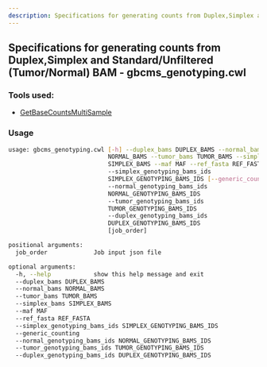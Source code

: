 ```yaml
---
description: Specifications for generating counts from Duplex,Simplex and Standard/Unfiltered (Tumor/Normal) BAM
---
```


## Specifications for generating counts from Duplex,Simplex and Standard/Unfiltered (Tumor/Normal) BAM - gbcms_genotyping.cwl

### Tools used:

- [GetBaseCountsMultiSample](https://msk-access.gitbook.io/command-line-tools-cwl/getbasecountsmultisample/1.2.5)

### Usage

```bash
usage: gbcms_genotyping.cwl [-h] --duplex_bams DUPLEX_BAMS --normal_bams
                            NORMAL_BAMS --tumor_bams TUMOR_BAMS --simplex_bams
                            SIMPLEX_BAMS --maf MAF --ref_fasta REF_FASTA
                            --simplex_genotyping_bams_ids
                            SIMPLEX_GENOTYPING_BAMS_IDS [--generic_counting]
                            --normal_genotyping_bams_ids
                            NORMAL_GENOTYPING_BAMS_IDS
                            --tumor_genotyping_bams_ids
                            TUMOR_GENOTYPING_BAMS_IDS
                            --duplex_genotyping_bams_ids
                            DUPLEX_GENOTYPING_BAMS_IDS
                            [job_order]

positional arguments:
  job_order             Job input json file

optional arguments:
  -h, --help            show this help message and exit
  --duplex_bams DUPLEX_BAMS
  --normal_bams NORMAL_BAMS
  --tumor_bams TUMOR_BAMS
  --simplex_bams SIMPLEX_BAMS
  --maf MAF
  --ref_fasta REF_FASTA
  --simplex_genotyping_bams_ids SIMPLEX_GENOTYPING_BAMS_IDS
  --generic_counting
  --normal_genotyping_bams_ids NORMAL_GENOTYPING_BAMS_IDS
  --tumor_genotyping_bams_ids TUMOR_GENOTYPING_BAMS_IDS
  --duplex_genotyping_bams_ids DUPLEX_GENOTYPING_BAMS_IDS
```
